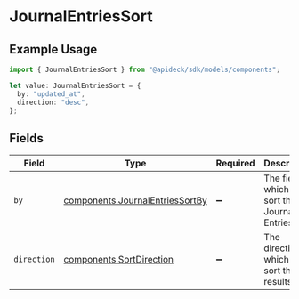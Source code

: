 # JournalEntriesSort

## Example Usage

```typescript
import { JournalEntriesSort } from "@apideck/sdk/models/components";

let value: JournalEntriesSort = {
  by: "updated_at",
  direction: "desc",
};
```

## Fields

| Field                                                                              | Type                                                                               | Required                                                                           | Description                                                                        | Example                                                                            |
| ---------------------------------------------------------------------------------- | ---------------------------------------------------------------------------------- | ---------------------------------------------------------------------------------- | ---------------------------------------------------------------------------------- | ---------------------------------------------------------------------------------- |
| `by`                                                                               | [components.JournalEntriesSortBy](../../models/components/journalentriessortby.md) | :heavy_minus_sign:                                                                 | The field on which to sort the Journal Entries.                                    | updated_at                                                                         |
| `direction`                                                                        | [components.SortDirection](../../models/components/sortdirection.md)               | :heavy_minus_sign:                                                                 | The direction in which to sort the results                                         |                                                                                    |